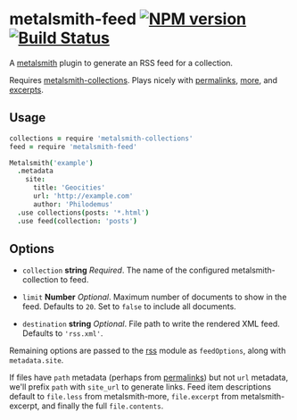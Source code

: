 metalsmith-feed [![NPM version](https://badge.fury.io/js/metalsmith-feed.png)](http://badge.fury.io/js/metalsmith-feed) [![Build Status](https://travis-ci.org/hurrymaplelad/metalsmith-feed.png)](https://travis-ci.org/hurrymaplelad/metalsmith-feed)
==============

A [metalsmith](https://github.com/segmentio/metalsmith) plugin to generate an RSS feed for a collection.

Requires [metalsmith-collections](https://github.com/segmentio/metalsmith-collections).  Plays nicely with [permalinks](https://github.com/RobinThrift/metalsmith-paginate), [more](https://github.com/kfranqueiro/metalsmith-more), and [excerpts](https://github.com/segmentio/metalsmith-excerpts).

Usage
-----
``` coffee
collections = require 'metalsmith-collections'
feed = require 'metalsmith-feed'

Metalsmith('example')
  .metadata
    site:
      title: 'Geocities'
      url: 'http://example.com'
      author: 'Philodemus'
  .use collections(posts: '*.html')
  .use feed(collection: 'posts')
```

Options
-------

- `collection` **string** *Required*. The name of the configured metalsmith-collection to feed.

- `limit` **Number** *Optional*. Maximum number of documents to show in the feed. Defaults to `20`. Set to `false` to include all documents.

- `destination` **string** *Optional*. File path to write the rendered XML feed. Defaults to `'rss.xml'`.

Remaining options are passed to the [rss](https://github.com/dylang/node-rss) module as `feedOptions`, along with `metadata.site`.

If files have `path` metadata (perhaps from [permalinks](https://github.com/RobinThrift/metalsmith-paginate)) but not `url` metadata, we'll prefix `path` with `site_url` to generate links. Feed item descriptions default to `file.less` from metalsmith-more, `file.excerpt` from metalsmith-excerpt, and finally the full `file.contents`.
